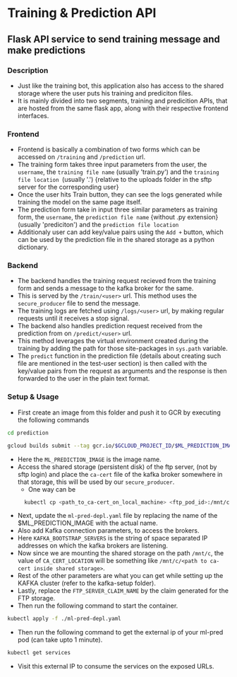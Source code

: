 # Training & Prediction API

## Flask API service to send training message and make predictions

### Description

- Just like the training bot, this application also has access to the shared storage where the user puts his training and prediciton files.
- It is mainly divided into two segments, training and predicition APIs, that are hosted from the same flask app, along with their respective frontend interfaces.

### Frontend

- Frontend is basically a combination of two forms which can be accessed on `/training` and `/prediction` url.
- The training form takes three input parameters
  from the user, the `username`, the `training file name` (usually 'train.py') and the `training file location `(usually '.') {relative to the uploads folder in the sftp server for the corresponding user}
- Once the user hits Train button, they can see the logs generated while training the model on the same page itself.
- The prediction form take in input three similar parameters as training form, the `username`, the `prediction file name` {without .py extension} (usually 'prediciton') and the `prediction file location`
- Additionaly user can add key/value pairs using the `Add +` button, which can be used by the prediction file in the shared storage as a python dictionary.

### Backend

- The backend handles the training request recieved from the training form and sends a message to the kafka broker for the same.
- This is served by the `/train/<user>` url. This method uses the `secure_producer` file to send the message.
- The training logs are fetched using `/logs/<user>` url, by making regular requests until it receives a stop signal.
- The backend also handles prediction request received from the prediction from on `/predict/<user>` url.
- This method leverages the virtual environment created during the training by adding the path for those site-packages in `sys.path` variable.
- The `predict` function in the prediction file (details about creating such file are mentioned in the test-user section) is then called with the key/value pairs from the request as arguments and the response is then forwarded to the user in the plain text format.

### Setup & Usage

- First create an image from this folder and push it to GCR by executing the following commands

```bash
cd prediction
```

```bash
gcloud builds submit --tag gcr.io/$GCLOUD_PROJECT_ID/$ML_PREDICTION_IMAGE
```

- Here the `ML_PREDICTION_IMAGE` is the image name.
- Access the shared storage (persistent disk) of the ftp server, (not by sftp login) and place the `ca-cert` file of the kafka broker somewhere in that storage, this will be used by our `secure_producer`.
  - One way can be
  ```bash
    kubectl cp <path_to_ca-cert_on_local_machine> <ftp_pod_id>:/mnt/c/<path_to_paste_the_file>
  ```
- Next, update the `ml-pred-depl.yaml` file by replacing the name of the $ML_PREDICTION_IMAGE with the actual name.
- Also add Kafka connection parameters, to access the brokers.
- Here `KAFKA_BOOTSTRAP_SERVERS` is the string of space separated IP addresses on which the kafka brokers are listening.
- Now since we are mounting the shared storage on the path `/mnt/c`, the value of `CA_CERT_LOCATION` will be something like `/mnt/c/<path to ca-cert inside shared storage>`.
- Rest of the other parameters are what you can get while setting up the KAFKA cluster (refer to the kafka-setup folder).
- Lastly, replace the `FTP_SERVER_CLAIM_NAME` by the claim generated for the FTP storage.
- Then run the following command to start the container.

```bash
kubectl apply -f ./ml-pred-depl.yaml
```

- Then run the following command to get the external ip of your ml-pred pod (can take upto 1 minute).

```bash
kubectl get services
```

- Visit this external IP to consume the services on the exposed URLs.
